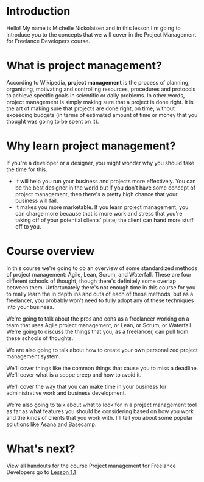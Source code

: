
# Introduction

Hello! My name is Michelle Nickolaisen and in this lesson I'm going to introduce you to the concepts that we will cover in the Project Management for Freelance Developers course.

# What is project management?

According to Wikipedia, **project management** is the process of planning, organizing, motivating and controlling resources, procedures and protocols to achieve specific goals in scientific or daily problems. In other words, project management is simply making sure that a project is done right. It is the art of making sure that projects are done right, on time, without exceeding budgets (in terms of estimated amount of time or money that you thought was going to be spent on it).

# Why learn project management?

If you're a developer or a designer, you might wonder why you should take the time for this.

* It will help you run your business and projects more effectively. You can be the best designer in the world but if you don't have some concept of project management, then there's a pretty high chance that your business will fail.
* It makes you more marketable. If you learn project management, you can charge more because that is more work and stress that you're taking off of your potential clients' plate; the client can hand more stuff off to you.

# Course overview

In this course we're going to do an overview of some standardized methods of project management: Agile, Lean, Scrum, and Waterfall. These are four different schools of thought, though there's definitely some overlap between them. Unfortunately there's not enough time in this course for you to really learn the in depth ins and outs of each of these methods, but as a freelancer, you probably won't need to fully adopt any of these techniques into your business.

We're going to talk about the pros and cons as a freelancer working on a team that uses Agile project management, or Lean, or Scrum, or Waterfall. We're going to discuss the things that you, as a freelancer, can pull from these schools of thoughts.

We are also going to talk about how to create your own personalized project management system.

We'll cover things like the common things that cause you to miss a deadline. We'll cover what is a scope creep and how to avoid it.

We'll cover the way that you can make time in your business for administrative work and business development.

We're also going to talk about what to look for in a project management tool as far as what features you should be considering based on how you work and the kinds of clients that you work with. I'll tell you about some popular solutions like Asana and Basecamp.

# What's next?

View all handouts for the course Project management for Freelance Developers  go to [Lesson 1.1](https://github.com/learnable-content/project-management-for-freelancer-developers/tree/lesson1.1) 
